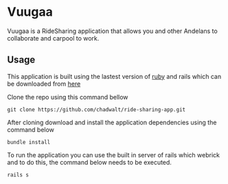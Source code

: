 # Vuugaa

Vuugaa is a RideSharing application that allows you and other Andelans to collaborate and carpool to work.

## Usage
This application is built using the lastest version of [ruby](https://www.ruby-lang.org/en/downloads/) and rails which can be downloaded from [here](https://rubyonrails.org/)

Clone the repo using this command bellow
```
git clone https://github.com/chadwalt/ride-sharing-app.git
```

After cloning download and install the application dependencies using the command below
```
bundle install
```

To run the application you can use the built in server of rails which webrick and to do this, the command below needs to be executed.
```
rails s
```